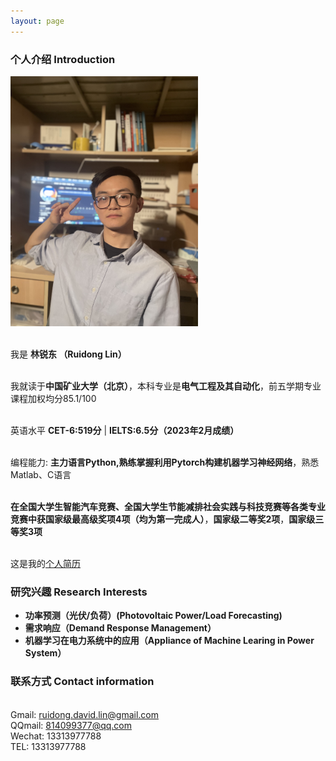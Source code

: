 ```yaml
---
layout: page
---
```


### 个人介绍 Introduction


  <img src="/images/LinRuidong.jpg" class="floatpic" width="300" height="400" alt="来个生活比个耶">
  <!-- <img src="/blogs/web.assets/LinRuidong.jpg" style="width: 300px; height: 400px;" alt="图片描述"> -->

<br>我是 **林锐东 （Ruidong Lin）**

<br>我就读于**中国矿业大学（北京）**，本科专业是**电气工程及其自动化**，前五学期专业课程加权均分85.1/100

<br>英语水平 **CET-6:519分** | **IELTS:6.5分（2023年2月成绩）** 

<br>编程能力: **主力语言Python,熟练掌握利用Pytorch构建机器学习神经网络**，熟悉Matlab、C语言

<br>**在全国大学生智能汽车竞赛、全国大学生节能减排社会实践与科技竞赛等各类专业竞赛中获国家级最高级奖项4项（均为第一完成人）**，**国家级二等奖2项**，**国家级三等奖3项**

<br>这是我的[个人简历]()

### 研究兴趣 Research Interests 
- **功率预测（光伏/负荷）(Photovoltaic Power/Load Forecasting)**
- **需求响应（Demand Response Management）**
- **机器学习在电力系统中的应用（Appliance of Machine Learing in Power System）**

### 联系方式 Contact information

<br>Gmail: ruidong.david.lin@gmail.com
<br>QQmail: 814099377@qq.com
<br>Wechat: 13313977788
<br>TEL: 13313977788

